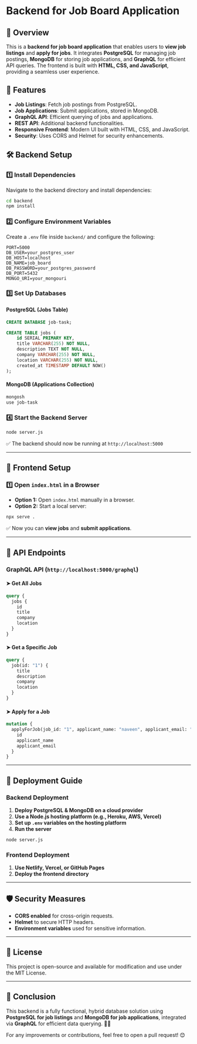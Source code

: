 # Backend for Job Board Application

## 📌 Overview
This is a **backend for job board application** that enables users to **view job listings** and **apply for jobs**. It integrates **PostgreSQL** for managing job postings, **MongoDB** for storing job applications, and **GraphQL** for efficient API queries. The frontend is built with **HTML, CSS, and JavaScript**, providing a seamless user experience.

## 🚀 Features
- **Job Listings**: Fetch job postings from PostgreSQL.
- **Job Applications**: Submit applications, stored in MongoDB.
- **GraphQL API**: Efficient querying of jobs and applications.
- **REST API**: Additional backend functionalities.
- **Responsive Frontend**: Modern UI built with HTML, CSS, and JavaScript.
- **Security**: Uses CORS and Helmet for security enhancements.

## 🛠 Backend Setup
### 1️⃣ Install Dependencies
Navigate to the backend directory and install dependencies:
```sh
cd backend
npm install
```
### 2️⃣ Configure Environment Variables
Create a `.env` file inside `backend/` and configure the following:
```
PORT=5000
DB_USER=your_postgres_user
DB_HOST=localhost
DB_NAME=job_board
DB_PASSWORD=your_postgres_password
DB_PORT=5432
MONGO_URI=your_mongouri
```
### 3️⃣ Set Up Databases
#### **PostgreSQL (Jobs Table)**
```sql
CREATE DATABASE job-task;

CREATE TABLE jobs (
    id SERIAL PRIMARY KEY,
    title VARCHAR(255) NOT NULL,
    description TEXT NOT NULL,
    company VARCHAR(255) NOT NULL,
    location VARCHAR(255) NOT NULL,
    created_at TIMESTAMP DEFAULT NOW()
);
```
#### **MongoDB (Applications Collection)**
```sh
mongosh
use job-task
```

### 4️⃣ Start the Backend Server
```sh
node server.js
```
✅ The backend should now be running at `http://localhost:5000`

---

## 🎨 Frontend Setup
### 1️⃣ Open `index.html` in a Browser
- **Option 1:** Open `index.html` manually in a browser.
- **Option 2:** Start a local server:
```sh
npx serve .
```

✅ Now you can **view jobs** and **submit applications**.

---

## 🔗 API Endpoints
### **GraphQL API (`http://localhost:5000/graphql`)**
#### **➤ Get All Jobs**
```graphql
query {
  jobs {
    id
    title
    company
    location
  }
}
```
#### **➤ Get a Specific Job**
```graphql
query {
  job(id: "1") {
    title
    description
    company
    location
  }
}
```
#### **➤ Apply for a Job**
```graphql
mutation {
  applyForJob(job_id: "1", applicant_name: "naveen", applicant_email: "naveen@example.com", cover_letter: "I'm interested in this job!") {
    id
    applicant_name
    applicant_email
  }
}
```

---

## 🚀 Deployment Guide
### **Backend Deployment**
1. **Deploy PostgreSQL & MongoDB on a cloud provider**
2. **Use a Node.js hosting platform (e.g., Heroku, AWS, Vercel)**
3. **Set up `.env` variables on the hosting platform**
4. **Run the server**
```sh
node server.js
```

### **Frontend Deployment**
1. **Use Netlify, Vercel, or GitHub Pages**
2. **Deploy the frontend directory**

---

## 🛡 Security Measures
- **CORS enabled** for cross-origin requests.
- **Helmet** to secure HTTP headers.
- **Environment variables** used for sensitive information.

---

## 📜 License
This project is open-source and available for modification and use under the MIT License.

---

## 📌 Conclusion
This backend is a fully functional, hybrid database solution using **PostgreSQL for job listings** and **MongoDB for job applications**, integrated via **GraphQL** for efficient data querying. 🚀🔥

For any improvements or contributions, feel free to open a pull request! 😊


